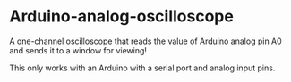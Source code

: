 # Arduino-analog-oscilloscope
A one-channel oscilloscope that reads the value of Arduino analog pin A0 and sends it to a window for viewing!

This only works with an Arduino with a serial port and analog input pins.
